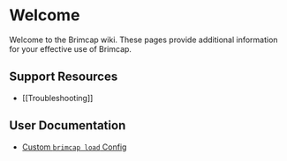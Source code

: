 # Welcome

Welcome to the Brimcap wiki. These pages provide additional information for
your effective use of Brimcap.

## Support Resources

- [[Troubleshooting]]

## User Documentation

- [Custom `brimcap load` Config](Custom-brimcap-load-Config)
